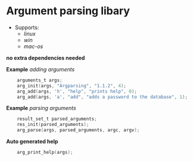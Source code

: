 # Argument parsing libary 
- Supports:
  - _linux_
  - _win_
  - _mac-os_

**no extra dependencies needed**


**Example** _adding arguments_
```c
    arguments_t args;
    arg_init(args, "Argparsing", "1.1.2", 4);
    arg_add(args, 'h', "help", "prints help", 0);
    arg_add(args, 'a', "add", "adds a password to the database", 1);
```

**Example** _parsing arguments_
```c
    result_set_t parsed_arguments;
    res_init(parsed_arguments);
    arg_parse(args, parsed_arguments, argc, argv);
```

**Auto generated help**
```c
    arg_print_help(args);
```
